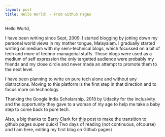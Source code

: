 ```yaml
---
layout: post
title: Hello World! - From Github Pages
---
```


Hello World, 

I have been writing since Sept, 2009. I started blogging by jotting down my personal world views in my mother tongue, Malayalam. I gradually started writing on medium with my semi-technical blogs, which focussed on a bit of tech and more of techno-managerial stuffs. Those blogs were used as a medium of self expression the only targetted audience were probably my friends and my close circle and never made an attempt to promote them to the next level. 

I have been planning to write on pure tech alone and without any distractions. Moving to this platform is the first step in that direction and to focus more on technology. 

Thanking the Google India Scholarship, 2018 by Udacity for the inclusivity and the opportunity they gave to a woman of my age to help me take a baby step to come back to pure tech. 

Also, a big thanks to Barry Clark for [this](https://www.smashingmagazine.com/2014/08/build-blog-jekyll-github-pages/ "Barry Clark' post") post to make the transition to github pages super quick! Two days of reading (not continuous, ofcourse) and I am here, editing my first blog on Github pages)

